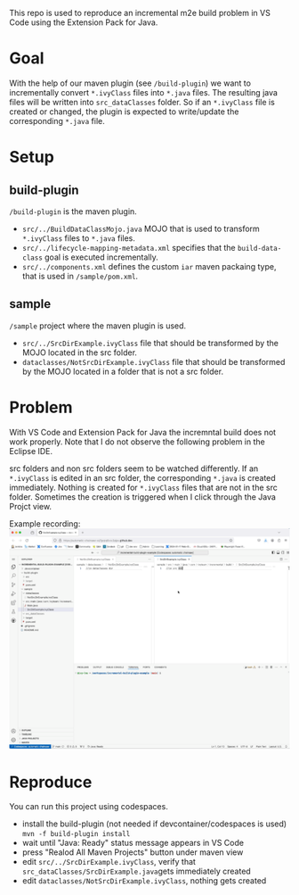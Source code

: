 This repo is used to reproduce an incremental m2e build problem in VS Code using the Extension Pack for Java.

# Goal
With the help of our maven plugin (see `/build-plugin`) we want to incrementally convert `*.ivyClass` files into `*.java` files. The resulting java files will be written into `src_dataClasses` folder. So if an `*.ivyClass` file is created or changed, the plugin is expected to write/update the corresponding `*.java` file.

# Setup
## build-plugin
`/build-plugin` is the maven plugin.

- `src/../BuildDataClassMojo.java` MOJO that is used to transform `*.ivyClass` files to `*.java` files.
- `src/../lifecycle-mapping-metadata.xml` specifies that the `build-data-class` goal is executed incrementally.
- `src/../components.xml` defines the custom `iar` maven packaing type, that is used in `/sample/pom.xml`.

## sample
`/sample` project where the maven plugin is used.

- `src/../SrcDirExample.ivyClass` file that should be transformed by the MOJO located in the src folder.
- `dataclasses/NotSrcDirExample.ivyClass` file that should be transformed by the MOJO located in a folder that is not a src folder.

# Problem
With VS Code and Extension Pack for Java the incremntal build does not work properly. Note that I do not observe the following problem in the Eclipse IDE.

src folders and non src folders seem to be watched differently. If an `*.ivyClass` is edited in an src folder, the corresponding `*.java` is created immediately. Nothing is created for `*.ivyClass` files that are not in the src folder. Sometimes the creation is triggered when I click through the Java Projct view.

Example recording:
![image info](problem.gif)

# Reproduce
You can run this project using codespaces.

- install the build-plugin (not needed if devcontainer/codespaces is used) `mvn -f build-plugin install`
- wait until "Java: Ready" status message appears in VS Code
- press "Realod All Maven Projects" button under maven view
- edit `src/../SrcDirExample.ivyClass`, verify that `src_dataClasses/SrcDirExample.java`gets immediately created
- edit `dataclasses/NotSrcDirExample.ivyClass`, nothing gets created